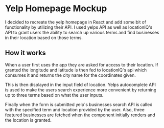 # Yelp Homepage Mockup
I decided to recreate the yelp homepage in React and add some bit of functionality by utilizing their API. I used yelps API as well as locationIQ's API to grant users the ability to search up various terms and find businesses in their location based on those terms.

## How it works
When a user first uses the app they are asked for access to their location. If granted the longitude and latitude is then fed to locationIQ's api which consumes it and returns the city name for the coordinates given. 

This is then displayed in the input field of location. Yelps autocomplete API is used to make the users search experience more convenient by returning up to three terms based on what the user inputs. 

Finally when the form is submitted yelp's businesses search API is called with the specified term and location provided by the user. Also, three featured businesses are fetched when the component initially renders and the location is granted.

